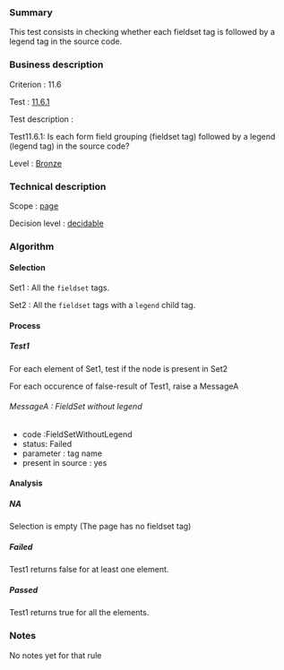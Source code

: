 ### Summary

This test consists in checking whether each fieldset tag is followed by
a legend tag in the source code.

### Business description

Criterion : 11.6

Test : [11.6.1](http://www.braillenet.org/accessibilite/referentiel-aw21-en/index.php#test-11-6-1)

Test description :

Test11.6.1: Is each form field grouping (fieldset tag) followed by a
legend (legend tag) in the source code?

Level : [Bronze](/en/category/rules-design/accessiweb-11/level/bronze)

### Technical description

Scope : [page](/en/category/rules-design/accessiweb-11/scope/page)

Decision level :
[decidable](/en/category/rules-design/accessiweb-11/decision-level/decidable)

### Algorithm

#### Selection

Set1 : All the `fieldset` tags.

Set2 : All the `fieldset` tags with a `legend` child tag.

#### Process

##### Test1

For each element of Set1, test if the node is present in Set2

For each occurence of false-result of Test1, raise a MessageA

###### MessageA : FieldSet without legend

-   code :FieldSetWithoutLegend
-   status: Failed
-   parameter : tag name
-   present in source : yes

#### Analysis

##### NA

Selection is empty (The page has no fieldset tag)

##### Failed

Test1 returns false for at least one element.

##### Passed

Test1 returns true for all the elements.

### Notes

No notes yet for that rule
